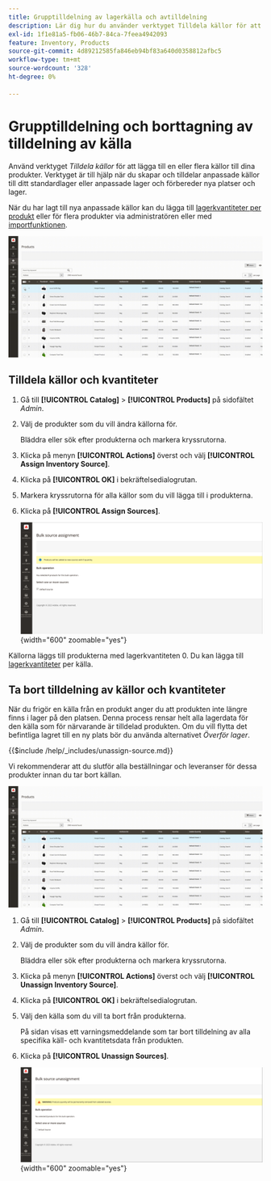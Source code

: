 ```yaml
---
title: Grupptilldelning av lagerkälla och avtilldelning
description: Lär dig hur du använder verktyget Tilldela källor för att hantera källtilldelningar för produkter.
exl-id: 1f1e81a5-fb06-46b7-84ca-7feea4942093
feature: Inventory, Products
source-git-commit: 4d89212585fa846eb94bf83a640d0358812afbc5
workflow-type: tm+mt
source-wordcount: '328'
ht-degree: 0%

---
```


# Grupptilldelning och borttagning av tilldelning av källa

Använd verktyget _Tilldela källor_ för att lägga till en eller flera källor till dina produkter. Verktyget är till hjälp när du skapar och tilldelar anpassade källor till ditt standardlager eller anpassade lager och förbereder nya platser och lager.

När du har lagt till nya anpassade källor kan du lägga till [lagerkvantiteter per produkt](quantities-assign-per-product.md) eller för flera produkter via administratören eller med [importfunktionen](inventory-import-export.md).

![Lägg till lagerkällor för valda produkter](assets/inventory-bulk-assign-sources.gif)

## Tilldela källor och kvantiteter

1. Gå till **[!UICONTROL Catalog]** > **[!UICONTROL Products]** på sidofältet _Admin_.

1. Välj de produkter som du vill ändra källorna för.

   Bläddra eller sök efter produkterna och markera kryssrutorna.

1. Klicka på menyn **[!UICONTROL Actions]** överst och välj **[!UICONTROL Assign Inventory Source]**.

1. Klicka på **[!UICONTROL OK]** i bekräftelsedialogrutan.

1. Markera kryssrutorna för alla källor som du vill lägga till i produkterna.

1. Klicka på **[!UICONTROL Assign Sources]**.

   ![Välj produkter för att lägga till källor](assets/inventory-bulk-assign-sources-summary.png){width="600" zoomable="yes"}

Källorna läggs till produkterna med lagerkvantiteten 0. Du kan lägga till [lagerkvantiteter](quantities-assign-per-product.md) per källa.

## Ta bort tilldelning av källor och kvantiteter

När du frigör en källa från en produkt anger du att produkten inte längre finns i lager på den platsen. Denna process rensar helt alla lagerdata för den källa som för närvarande är tilldelad produkten. Om du vill flytta det befintliga lagret till en ny plats bör du använda alternativet _Överför lager_.

{{$include /help/_includes/unassign-source.md}}

Vi rekommenderar att du slutför alla beställningar och leveranser för dessa produkter innan du tar bort källan.

![Ta bort tilldelning för valda produkter](assets/inventory-bulk-unassign-sources.gif)

1. Gå till **[!UICONTROL Catalog]** > **[!UICONTROL Products]** på sidofältet _Admin_.

1. Välj de produkter som du vill ändra källor för.

   Bläddra eller sök efter produkterna och markera kryssrutorna.

1. Klicka på menyn **[!UICONTROL Actions]** överst och välj **[!UICONTROL Unassign Inventory Source]**.

1. Klicka på **[!UICONTROL OK]** i bekräftelsedialogrutan.

1. Välj den källa som du vill ta bort från produkterna.

   På sidan visas ett varningsmeddelande som tar bort tilldelning av alla specifika käll- och kvantitetsdata från produkten.

1. Klicka på **[!UICONTROL Unassign Sources]**.

   ![Ta bort källor från valda produkter](assets/inventory-bulk-unassign-sources-summary.png){width="600" zoomable="yes"}
